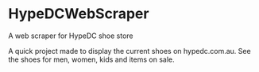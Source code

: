 # HypeDCWebScraper
A web scraper for HypeDC shoe store

A quick project made to display the current shoes on hypedc.com.au.
See the shoes for men, women, kids and items on sale. 

